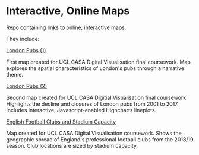 # Interactive, Online Maps

Repo containing links to online, interactive maps.

They include:

[London Pubs (1)](https://russhowd.github.io/pubs1/)

First map created for UCL CASA Digital Visualisation final coursework. Map explores the spatial characteristics of London's pubs through a narrative theme.

[London Pubs (2)](https://russhowd.github.io/pubs2/)

Second map created for UCL CASA Digitial Visualisation final coursework. Highlights the decline and closures of London pubs from 2001 to 2017. Includes interactive, Javascript-enabled Highcharts lineplots.

[English Football Clubs and Stadium Capacity](https://russhowd.github.io/EFL/)

Map created for UCL CASA Digital Visualisation coursework. Shows the geographic spread of England's professional football clubs from the 2018/19 season. Club locations are sized by stadium capacity. 
